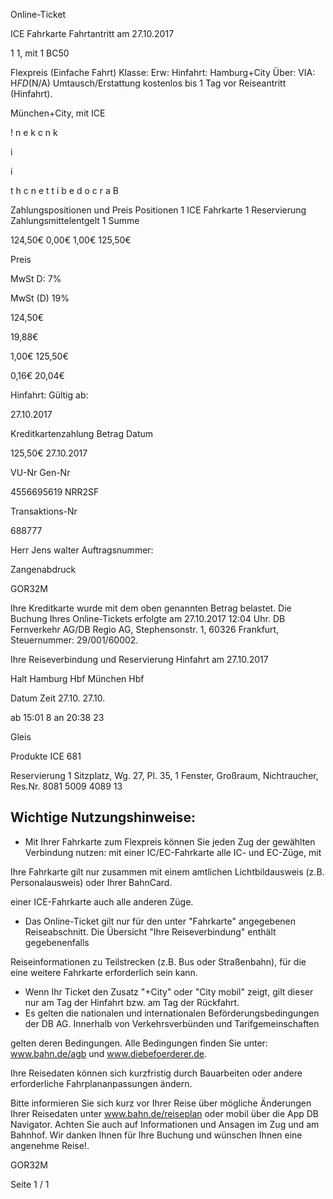 Online-Ticket

ICE Fahrkarte
Fahrtantritt am 27.10.2017

1
1, mit 1 BC50

Flexpreis (Einfache Fahrt)
Klasse:
Erw:
Hinfahrt: Hamburg+City
Über:
VIA: H*FD*(N/A)
Umtausch/Erstattung kostenlos bis 1 Tag vor Reiseantritt (Hinfahrt).

 München+City, mit ICE

!
n
e
k
c
n
k

i

i

t
h
c
n
e
t
t
i
b
e
d
o
c
r
a
B

Zahlungspositionen und Preis
Positionen
1
ICE Fahrkarte
1
Reservierung
Zahlungsmittelentgelt 1
Summe

124,50€
0,00€
1,00€
125,50€

Preis

MwSt D: 7%

MwSt (D) 19%

124,50€

19,88€

1,00€
125,50€

0,16€
20,04€

Hinfahrt:
Gültig ab:

27.10.2017

Kreditkartenzahlung
Betrag
Datum

125,50€
27.10.2017

VU-Nr
Gen-Nr

4556695619
NRR2SF

Transaktions-Nr

688777

Herr  Jens walter
Auftragsnummer:

Zangenabdruck

GOR32M

Ihre Kreditkarte wurde mit dem oben genannten Betrag belastet. Die Buchung Ihres
Online-Tickets erfolgte am 27.10.2017 12:04 Uhr. DB Fernverkehr AG/DB Regio AG,
Stephensonstr. 1, 60326 Frankfurt, Steuernummer: 29/001/60002.

Ihre Reiseverbindung und Reservierung Hinfahrt am 27.10.2017

Halt
Hamburg Hbf
München Hbf

Datum Zeit
27.10.
27.10.

ab 15:01 8
an 20:38 23

Gleis

Produkte
ICE 681

Reservierung
1 Sitzplatz, Wg. 27, Pl. 35, 1 Fenster, Großraum,
Nichtraucher, Res.Nr. 8081 5009 4089 13

Wichtige Nutzungshinweise:
-
- Mit Ihrer Fahrkarte zum Flexpreis können Sie jeden Zug der gewählten Verbindung nutzen: mit einer IC/EC-Fahrkarte alle IC- und EC-Züge, mit

Ihre Fahrkarte gilt nur zusammen mit einem amtlichen Lichtbildausweis (z.B. Personalausweis) oder Ihrer BahnCard.

einer ICE-Fahrkarte auch alle anderen Züge.

- Das Online-Ticket gilt nur für den unter "Fahrkarte" angegebenen Reiseabschnitt. Die Übersicht "Ihre Reiseverbindung" enthält gegebenenfalls

Reiseinformationen zu Teilstrecken (z.B. Bus oder Straßenbahn), für die eine weitere Fahrkarte erforderlich sein kann.
- Wenn Ihr Ticket den Zusatz "+City" oder "City mobil" zeigt, gilt dieser nur am Tag der Hinfahrt bzw. am Tag der Rückfahrt.
- Es gelten die nationalen und internationalen Beförderungsbedingungen der DB AG. Innerhalb von Verkehrsverbünden und Tarifgemeinschaften

gelten deren Bedingungen. Alle Bedingungen finden Sie unter: www.bahn.de/agb und www.diebefoerderer.de.

Ihre Reisedaten können sich kurzfristig durch Bauarbeiten oder andere erforderliche Fahrplananpassungen ändern.

Bitte informieren Sie sich kurz vor Ihrer Reise über mögliche Änderungen Ihrer Reisedaten unter www.bahn.de/reiseplan oder mobil über die
App DB Navigator. Achten Sie auch auf Informationen und Ansagen im Zug und am Bahnhof. Wir danken Ihnen für Ihre Buchung und wünschen
Ihnen eine angenehme Reise!.

GOR32M

Seite 1 / 1

